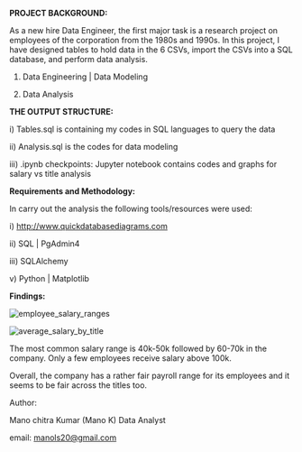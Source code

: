 **PROJECT BACKGROUND:**

As a new hire Data Engineer, the first major task is a research project on employees of the corporation from the 1980s and 1990s. In this project, I have designed tables to hold data in the 6 CSVs, import the CSVs into a SQL database, and perform data analysis.

1. Data Engineering | Data Modeling

2. Data Analysis

**THE OUTPUT STRUCTURE:**

i) Tables.sql is containing my codes in SQL languages to query the data

ii) Analysis.sql is the codes for data modeling

iii) .ipynb checkpoints: Jupyter notebook contains codes and graphs for salary vs title analysis


**Requirements and Methodology:**

In carry out the analysis the following tools/resources were used:

i) http://www.quickdatabasediagrams.com

ii) SQL | PgAdmin4

iii) SQLAlchemy

v) Python | Matplotlib

**Findings:**

 
 ![employee_salary_ranges](https://user-images.githubusercontent.com/95401250/173175935-957756cb-8ee7-4333-8560-0483181935f8.png)
 

![average_salary_by_title](https://user-images.githubusercontent.com/95401250/173175929-7c46d7dd-43e2-4208-aa00-7353561c7fb1.png)
 

The most common salary range is 40k-50k followed by 60-70k in the company.
Only a few employees receive salary above 100k.

Overall, the company has a rather fair payroll range for its employees and it seems to be fair across the titles too.

Author:

Mano chitra Kumar (Mano K) Data Analyst

email: manols20@gmail.com
